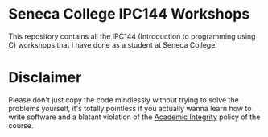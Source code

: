 # Seneca College IPC144 Workshops
This repository contains all the IPC144 (Introduction to programming using C) workshops that I have done as a student at Seneca College.

# Disclaimer
Please don't just copy the code mindlessly without trying to solve the problems yourself, it's totally pointless if you actually wanna learn how to write software and a blatant violation of the [Academic Integrity](https://www.senecacollege.ca/about/policies/academic-integrity-policy.html) policy of the course.

